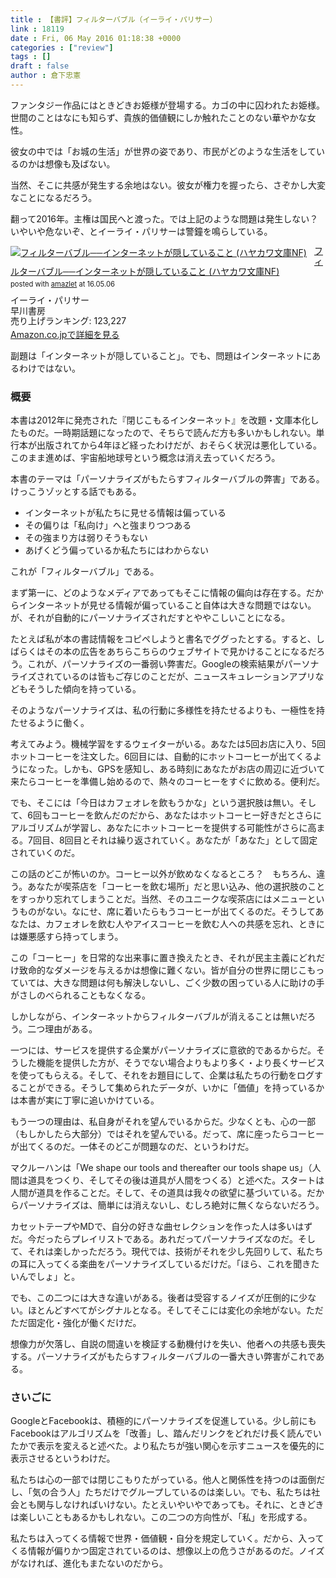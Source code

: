 ```yaml
---
title : 【書評】フィルターバブル（イーライ・パリサー）
link : 18119
date : Fri, 06 May 2016 01:18:38 +0000
categories : ["review"]
tags : []
draft : false
author : 倉下忠憲
---
```


ファンタジー作品にはときどきお姫様が登場する。カゴの中に囚われたお姫様。世間のことはなにも知らず、貴族的価値観にしか触れたことのない華やかな女性。

彼女の中では「お城の生活」が世界の姿であり、市民がどのような生活をしているのかは想像も及ばない。

当然、そこに共感が発生する余地はない。彼女が権力を握ったら、さぞかし大変なことになるだろう。

翻って2016年。主権は国民へと渡った。では上記のような問題は発生しない？　いやいや危ないぞ、とイーライ・パリサーは警鐘を鳴らしている。

<div class="amazlet-box" style="margin-bottom:0px;"><div class="amazlet-image" style="float:left;margin:0px 12px 1px 0px;"><a href="http://www.amazon.co.jp/exec/obidos/ASIN/4150504598/rashita1000-22/ref=nosim/" name="amazletlink" target="_blank"><img src="http://ecx.images-amazon.com/images/I/41UdjkE4OpL._SL160_.jpg" alt="フィルターバブル──インターネットが隠していること (ハヤカワ文庫NF)" style="border: none;" /></a></div><div class="amazlet-info" style="line-height:120%; margin-bottom: 10px"><div class="amazlet-name" style="margin-bottom:10px;line-height:120%"><a href="http://www.amazon.co.jp/exec/obidos/ASIN/4150504598/rashita1000-22/ref=nosim/" name="amazletlink" target="_blank">フィルターバブル──インターネットが隠していること (ハヤカワ文庫NF)</a><div class="amazlet-powered-date" style="font-size:80%;margin-top:5px;line-height:120%">posted with <a href="http://www.amazlet.com/" title="amazlet" target="_blank">amazlet</a> at 16.05.06</div></div><div class="amazlet-detail">イーライ・パリサー <br />早川書房 <br />売り上げランキング: 123,227<br /></div><div class="amazlet-sub-info" style="float: left;"><div class="amazlet-link" style="margin-top: 5px"><a href="http://www.amazon.co.jp/exec/obidos/ASIN/4150504598/rashita1000-22/ref=nosim/" name="amazletlink" target="_blank">Amazon.co.jpで詳細を見る</a></div></div></div><div class="amazlet-footer" style="clear: left"></div></div>

副題は「インターネットが隠していること」。でも、問題はインターネットにあるわけではない。

<H3>概要</H3>

本書は2012年に発売された『閉じこもるインターネット』を改題・文庫本化したものだ。一時期話題になったので、そちらで読んだ方も多いかもしれない。単行本が出版されてから4年ほど経ったわけだが、おそらく状況は悪化している。このまま進めば、宇宙船地球号という概念は消え去っていくだろう。

本書のテーマは「パーソナライズがもたらすフィルターバブルの弊害」である。けっこうゾッとする話でもある。

<ul>
<li>インターネットが私たちに見せる情報は偏っている</li>
<li>その偏りは「私向け」へと強まりつつある</li>
<li>その強まり方は弱りそうもない</li>
<li>あげくどう偏っているか私たちにはわからない</li>
</ul>

これが「フィルターバブル」である。

まず第一に、どのようなメディアであってもそこに情報の偏向は存在する。だからインターネットが見せる情報が偏っていること自体は大きな問題ではない。が、それが自動的にパーソナライズされだすとややこしいことになる。

たとえば私が本の書誌情報をコピペしようと書名でググったとする。すると、しばらくはその本の広告をあちらこちらのウェブサイトで見かけることになるだろう。これが、パーソナライズの一番弱い弊害だ。Googleの検索結果がパーソナライズされているのは皆もご存じのことだが、ニュースキュレーションアプリなどもそうした傾向を持っている。

そのようなパーソナライズは、私の行動に多様性を持たせるよりも、一極性を持たせるように働く。

考えてみよう。機械学習をするウェイターがいる。あなたは5回お店に入り、5回ホットコーヒーを注文した。6回目には、自動的にホットコーヒーが出てくるようになった。しかも、GPSを感知し、ある時刻にあなたがお店の周辺に近づいて来たらコーヒーを準備し始めるので、熱々のコーヒーをすぐに飲める。便利だ。

でも、そこには「今日はカフェオレを飲もうかな」という選択肢は無い。そして、6回もコーヒーを飲んだのだから、あなたはホットコーヒー好きだとさらにアルゴリズムが学習し、あなたにホットコーヒーを提供する可能性がさらに高まる。7回目、8回目とそれは繰り返されていく。あなたが「あなた」として固定されていくのだ。

この話のどこが怖いのか。コーヒー以外が飲めなくなるところ？　もちろん、違う。あなたが喫茶店を「コーヒーを飲む場所」だと思い込み、他の選択肢のことをすっかり忘れてしまうことだ。当然、そのユニークな喫茶店にはメニューというものがない。なにせ、席に着いたらもうコーヒーが出てくるのだ。そうしてあなたは、カフェオレを飲む人やアイスコーヒーを飲む人への共感を忘れ、ときには嫌悪感すら持ってしまう。

この「コーヒー」を日常的な出来事に置き換えたとき、それが民主主義にどれだけ致命的なダメージを与えるかは想像に難くない。皆が自分の世界に閉じこもっていては、大きな問題は何も解決しないし、ごく少数の困っている人に助けの手がさしのべられることもなくなる。

しかしながら、インターネットからフィルターバブルが消えることは無いだろう。二つ理由がある。

一つには、サービスを提供する企業がパーソナライズに意欲的であるからだ。そうした機能を提供した方が、そうでない場合よりもより多く・より長くサービスを使ってもらえる。そして、それをお題目にして、企業は私たちの行動をログすることができる。そうして集められたデータが、いかに「価値」を持っているかは本書が実に丁寧に追いかけている。

もう一つの理由は、私自身がそれを望んでいるからだ。少なくとも、心の一部（もしかしたら大部分）ではそれを望んでいる。だって、席に座ったらコーヒーが出てくるのだ。一体そのどこが問題なのだ、というわけだ。

マクルーハンは「We shape our tools and thereafter our tools shape us」（人間は道具をつくり、そしてその後は道具が人間をつくる）と述べた。スタートは人間が道具を作ることだ。そして、その道具は我々の欲望に基づいている。だからパーソナライズは、簡単には消えないし、むしろ絶対に無くならないだろう。

カセットテープやMDで、自分の好きな曲セレクションを作った人は多いはずだ。今だったらプレイリストである。あれだってパーソナライズなのだ。そして、それは楽しかっただろう。現代では、技術がそれを少し先回りして、私たちの耳に入ってくる楽曲をパーソナライズしているだけだ。「ほら、これを聞きたいんでしょ」と。

でも、この二つには大きな違いがある。後者は受容するノイズが圧倒的に少ない。ほとんどすべてがシグナルとなる。そしてそこには変化の余地がない。ただただ固定化・強化が働くだけだ。

想像力が欠落し、自説の間違いを検証する動機付けを失い、他者への共感も喪失する。パーソナライズがもたらすフィルターバブルの一番大きい弊害がこれである。

<H3>さいごに</H3>

GoogleとFacebookは、積極的にパーソナライズを促進している。少し前にもFacebookはアルゴリズムを「改善」し、踏んだリンクをどれだけ長く読んでいたかで表示を変えると述べた。より私たちが強い関心を示すニュースを優先的に表示させるというわけだ。

私たちは心の一部では閉じこもりたがっている。他人と関係性を持つのは面倒だし、「気の合う人」たちだけでグループしているのは楽しい。でも、私たちは社会とも関与しなければいけない。たとえいやいやであっても。それに、ときどきは楽しいこともあるかもしれない。この二つの方向性が、「私」を形成する。

私たちは入ってくる情報で世界・価値観・自分を規定していく。だから、入ってくる情報が偏りかつ固定されているのは、想像以上の危うさがあるのだ。ノイズがなければ、進化もまたないのだから。